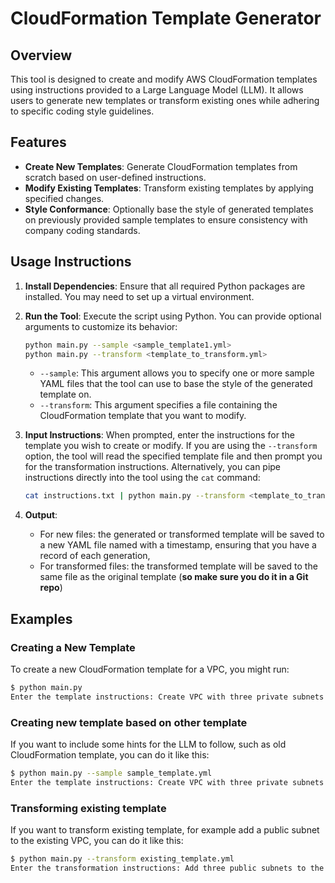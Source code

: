 CloudFormation Template Generator
=================================

Overview
--------

This tool is designed to create and modify AWS CloudFormation templates using instructions provided to a Large Language Model (LLM). It allows users to generate new templates or transform existing ones while adhering to specific coding style guidelines.

Features
--------

- **Create New Templates**: Generate CloudFormation templates from scratch based on user-defined instructions.
- **Modify Existing Templates**: Transform existing templates by applying specified changes.
- **Style Conformance**: Optionally base the style of generated templates on previously provided sample templates to ensure consistency with company coding standards.

Usage Instructions
------------------

1. **Install Dependencies**: Ensure that all required Python packages are installed. You may need to set up a virtual environment.
2. **Run the Tool**:
   Execute the script using Python. You can provide optional arguments to customize its behavior:

    ```bash
    python main.py --sample <sample_template1.yml>
    python main.py --transform <template_to_transform.yml>
    ```

   - `--sample`: This argument allows you to specify one or more sample YAML files that the tool can use to base the style of the generated template on.
   - `--transform`: This argument specifies a file containing the CloudFormation template that you want to modify.

3. **Input Instructions**: When prompted, enter the instructions for the template you wish to create or modify. If you are using the `--transform` option, the tool will read the specified template file and then prompt you for the transformation instructions.
    Alternatively, you can pipe instructions directly into the tool using the `cat` command:

    ```bash
    cat instructions.txt | python main.py --transform <template_to_transform.yml>
    ```

4. **Output**:
   - For new files: the generated or transformed template will be saved to a new YAML file named with a timestamp, ensuring that you have a record of each generation,
   - For transformed files: the transformed template will be saved to the same file as the original template (**so make sure you do it in a Git repo**)

Examples
--------

### Creating a New Template

To create a new CloudFormation template for a VPC, you might run:

```bash
$ python main.py
Enter the template instructions: Create VPC with three private subnets in different AZs. For the VPC use CIDR block 10.20.0.0/16.
```

### Creating new template based on other template

If you want to include some hints for the LLM to follow, such as old CloudFormation template, you can do it like this:

```bash
$ python main.py --sample sample_template.yml
Enter the template instructions: Create VPC with three private subnets in different AZs.
```

### Transforming existing template

If you want to transform existing template, for example add a public subnet to the existing VPC, you can do it like this:

```bash
$ python main.py --transform existing_template.yml
Enter the transformation instructions: Add three public subnets to the VPC and make sure they are in different AZs.
```
